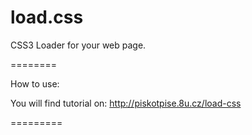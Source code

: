 load.css
========

CSS3 Loader for your web page.

========

How to use:

You will find tutorial on: http://piskotpise.8u.cz/load-css
     
=========
     



